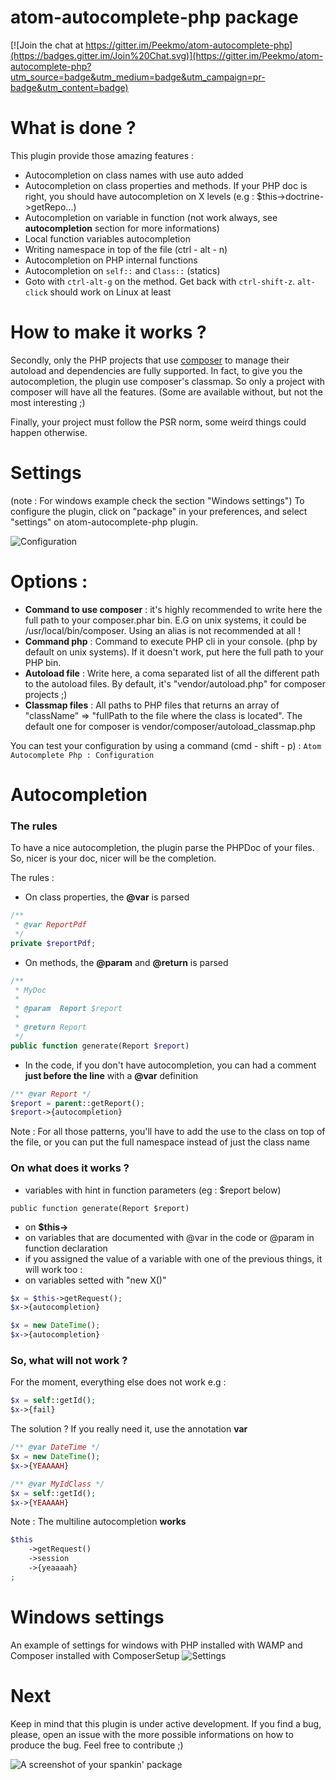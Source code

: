# atom-autocomplete-php package

[![Join the chat at https://gitter.im/Peekmo/atom-autocomplete-php](https://badges.gitter.im/Join%20Chat.svg)](https://gitter.im/Peekmo/atom-autocomplete-php?utm_source=badge&utm_medium=badge&utm_campaign=pr-badge&utm_content=badge)

# What is done ?

This plugin provide those amazing features :
- Autocompletion on class names with use auto added
- Autocompletion on class properties and methods. If your PHP doc is right, you should have autocompletion on X levels (e.g : $this->doctrine->getRepo...)
- Autocompletion on variable in function (not work always, see **autocompletion** section for more informations)
- Local function variables autocompletion
- Writing namespace in top of the file (ctrl - alt - n)
- Autocompletion on PHP internal functions
- Autocompletion on ```self::``` and ```Class::``` (statics)
- Goto with ```ctrl-alt-g``` on the method. Get back with ```ctrl-shift-z```. ```alt-click``` should work on Linux at least

# How to make it works ?

Secondly, only the PHP projects that use [composer](https://getcomposer.org/) to manage their autoload and dependencies are fully supported. In fact, to give you the autocompletion, the plugin use composer's classmap. So only a project with composer will have all the features. (Some are available without, but not the most interesting ;)

Finally, your project must follow the PSR norm, some weird things could happen otherwise.

# Settings

(note : For windows example check the section "Windows settings")
To configure the plugin, click on "package" in your preferences, and select "settings" on atom-autocomplete-php plugin.

![Configuration](http://i.imgur.com/LYBcaHE.png)

# Options :
- **Command to use composer** : it's highly recommended to write here the full path to your composer.phar bin. E.G on unix systems, it could be /usr/local/bin/composer. Using an alias is not recommended at all !
- **Command php** : Command to execute PHP cli in your console. (php by default on unix systems). If it doesn't work, put here the full path to your PHP bin.
- **Autoload file** : Write here, a coma separated list of all the different path to the autoload files. By default, it's "vendor/autoload.php" for composer projects ;)
- **Classmap files** : All paths to PHP files that returns an array of "className" => "fullPath to the file where the class is located". The default one for composer is vendor/composer/autoload_classmap.php

You can test your configuration by using a command (cmd - shift - p) : ```Atom Autocomplete Php : Configuration```

# Autocompletion

### The rules
To have a nice autocompletion, the plugin parse the PHPDoc of your files. So, nicer is your doc, nicer will be the completion.

The rules :
- On class properties, the **@var** is parsed
```php
/**
 * @var ReportPdf
 */
private $reportPdf;
```

- On methods, the **@param** and **@return** is parsed
```php
/**
 * MyDoc
 *
 * @param  Report $report
 *
 * @return Report
 */
public function generate(Report $report)
```

- In the code, if you don't have autocompletion, you can had a comment **just before the line** with a **@var** definition
```php
/** @var Report */
$report = parent::getReport();
$report->{autocompletion}
```

Note : For all those patterns, you'll have to add the use to the class on top of the file, or you can put the full namespace instead of just the class name

### On what does it works ?

- variables with hint in function parameters (eg : $report below)
```
public function generate(Report $report)
```
- on **$this->**
- on variables that are documented with @var in the code or @param in function declaration
- if you assigned the value of a variable with one of the previous things, it will work too :
- on variables setted with "new X()"

```php
$x = $this->getRequest();
$x->{autocompletion}

$x = new DateTime();
$x->{autocompletion}
```

### So, what will not work ?

For the moment, everything else does not work e.g :
```php
$x = self::getId();
$x->{fail}
```

The solution ? If you really need it, use the annotation **var**
```php
/** @var DateTime */
$x = new DateTime();
$x->{YEAAAAH}

/** @var MyIdClass */
$x = self::getId();
$x->{YEAAAAH}
```

Note : The multiline autocompletion **works**
```php
$this
    ->getRequest()
    ->session
    ->{yeaaaah}
;
```

# Windows settings
An example of settings for windows with PHP installed with WAMP and Composer installed with ComposerSetup
![Settings](http://i.imgur.com/hY5ypG2.png)

# Next

Keep in mind that this plugin is under active development. If you find a bug, please, open an issue with the more possible informations on how to produce the bug.
Feel free to contribute ;)

![A screenshot of your spankin' package](https://f.cloud.github.com/assets/69169/2290250/c35d867a-a017-11e3-86be-cd7c5bf3ff9b.gif)
